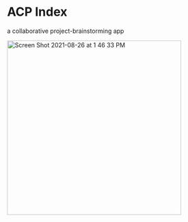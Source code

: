 # ACP Index
a collaborative project-brainstorming app

<img width="407" alt="Screen Shot 2021-08-26 at 1 46 33 PM" src="https://user-images.githubusercontent.com/77862677/131011975-495db238-05ea-4ea3-98df-a46bc82844a3.png">
